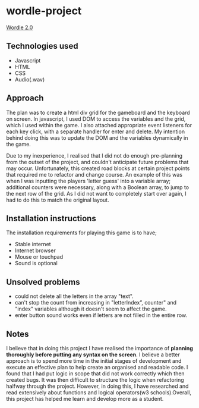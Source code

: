 

# wordle-project 
[Wordle 2.0](https://jeremymorkos.github.io/wordle-project/)

## Technologies used

+ Javascript 
+ HTML 
+ CSS
+ Audio(.wav) 

## Approach 
The plan was to create a html div grid for the gameboard and the keyboard on screen. In javascript, I used DOM to access the variables and the grid, which I used within the game. I also attached appropriate event listeners for each key click, with a separate handler for enter and delete. My intention behind doing this was to update the DOM and the variables dynamically in the game. 

Due to my inexperience, I realised that I did not do enough pre-planning from the outset of the project, and couldn't anticipate future problems that may occur. Unfortunately, this created road blocks at certain project points that required me to refactor and change course. An example of this was when I was  inputting the players 'letter guess' into a variable array; additional counters were necessary, along with a Boolean array, to jump to the next row of the grid. As I did not want to completely start over again, I had to do this to match the original layout. 

## Installation instructions
The installation requirements for playing this game is to have;
+ Stable internet 
+ Internet browser
+ Mouse or touchpad  
+ Sound is optional

## Unsolved problems 
+ could not delete all the letters in the array "text". 
+ can't stop the count from increasing in "letterIndex”, counter" and "index" variables although it doesn't seem to affect the game. 
+ enter button sound works even if letters are not filled in the entire row.

## Notes
I believe that in doing this project I have realised the importance of **planning thoroughly before putting any syntax on the screen**. I believe a better approach is to spend more time in the initial stages of development and execute an effective plan to help create an organised and readable code. I found that I had put logic in scope that did not work correctly which then created bugs. It was then difficult to structure the logic when refactoring halfway through the project. However, in doing this, I have researched and read extensively about functions and logical operators(w3 schools).Overall, this project has  helped me learn and develop more as a student. 
